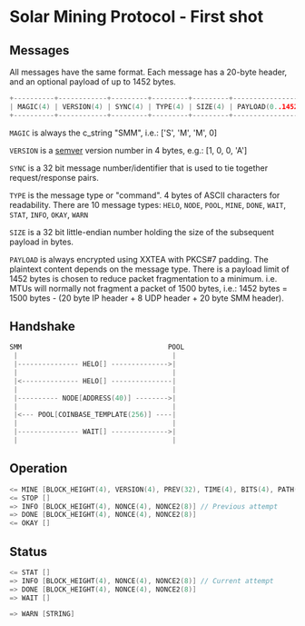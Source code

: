 
# Solar Mining Protocol - First shot

## Messages
All messages have the same format. Each message has a 20-byte header, and an optional payload of up to 1452 bytes.

```c
+----------+------------+---------+---------+---------+------------------+
| MAGIC(4) | VERSION(4) | SYNC(4) | TYPE(4) | SIZE(4) | PAYLOAD(0..1452) |
+----------+------------+---------+---------+---------+------------------+
```

`MAGIC` is always the c_string "SMM", i.e.: ['S', 'M', 'M', 0]

`VERSION` is a [semver](https://www.semver.org) version number in 4 bytes, e.g.: [1, 0, 0, 'A']

`SYNC` is a 32 bit message number/identifier that is used to tie together request/response pairs.

`TYPE` is the message type or "command". 4 bytes of ASCII characters for readability. There are 10 message types: `HELO`, `NODE`, `POOL`, `MINE`, `DONE`, `WAIT`, `STAT`, `INFO`, `OKAY`, `WARN`

`SIZE` is a 32 bit little-endian number holding the size of the subsequent payload in bytes.

`PAYLOAD` is always encrypted using XXTEA with PKCS#7 padding. The plaintext content depends on the message type. There is a payload limit of 1452 bytes is chosen to reduce packet fragmentation to a minimum. i.e. MTUs will normally not fragment a packet of 1500 bytes, i.e.: 1452 bytes = 1500 bytes - (20 byte IP header + 8 UDP header + 20 byte SMM header).

## Handshake
```c
SMM                                    POOL
 |                                      |
 |--------------- HELO[] -------------->|
 |                                      |
 |<-------------- HELO[] ---------------|
 |                                      |
 |---------- NODE[ADDRESS(40)] -------->|
 |                                      |
 |<--- POOL[COINBASE_TEMPLATE(256)] ----|
 |                                      |
 |--------------- WAIT[] -------------->|
 |                                      |
```

## Operation
```c
<= MINE [BLOCK_HEIGHT(4), VERSION(4), PREV(32), TIME(4), BITS(4), PATH(32) * (1..N)]
<= STOP []
=> INFO [BLOCK_HEIGHT(4), NONCE(4), NONCE2(8)] // Previous attempt
=> DONE [BLOCK_HEIGHT(4), NONCE(4), NONCE2(8)]
<= OKAY []
```

## Status
```c
<= STAT []
=> INFO [BLOCK_HEIGHT(4), NONCE(4), NONCE2(8)] // Current attempt
=> DONE [BLOCK_HEIGHT(4), NONCE(4), NONCE2(8)]
=> WAIT []

=> WARN [STRING]
```
